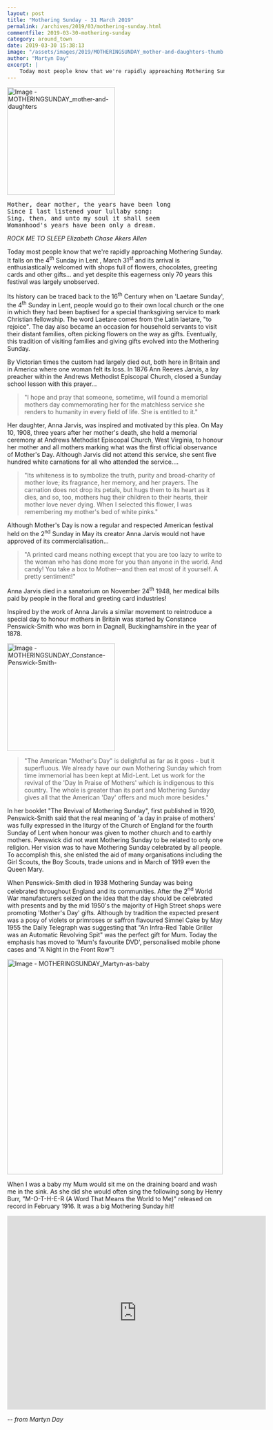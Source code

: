 ```yaml
---
layout: post
title: "Mothering Sunday - 31 March 2019"
permalink: /archives/2019/03/mothering-sunday.html
commentfile: 2019-03-30-mothering-sunday
category: around_town
date: 2019-03-30 15:38:13
image: "/assets/images/2019/MOTHERINGSUNDAY_mother-and-daughters-thumb.jpg"
author: "Martyn Day"
excerpt: |
    Today most people know that we're rapidly approaching Mothering Sunday. It falls on the 4<sup>th</sup> Sunday in Lent , March 31<sup>st</sup> and its arrival is enthusiastically welcomed with shops full of flowers, chocolates, greeting cards and other gifts... and yet despite this eagerness only 70 years this festival was largely unobserved.  
---
```


<a href="/assets/images/2019/MOTHERINGSUNDAY_mother-and-daughters.jpg" title="Click for a larger image"><img src="/assets/images/2019/MOTHERINGSUNDAY_mother-and-daughters-thumb.jpg" width="250" alt="Image - MOTHERINGSUNDAY_mother-and-daughters"  class="photo right"/></a>


<pre class="poem">
Mother, dear mother, the years have been long
Since I last listened your lullaby song:
Sing, then, and unto my soul it shall seem
Womanhood's years have been only a dream.
</pre>

<cite>ROCK ME TO SLEEP Elizabeth Chase Akers Allen</cite>

Today most people know that we're rapidly approaching Mothering Sunday. It falls on the 4<sup>th</sup> Sunday in Lent , March 31<sup>st</sup> and its arrival is enthusiastically welcomed with shops full of flowers, chocolates, greeting cards and other gifts... and yet despite this eagerness only 70 years this festival was largely unobserved.

Its history can be traced back to the 16<sup>th</sup> Century when on 'Laetare Sunday', the 4<sup>th</sup> Sunday in Lent, people would go to their own local church or the one in which they had been baptised for a special thanksgiving service to mark Christian fellowship. The word Laetare comes from the Latin laetare, "to rejoice". The day also became an occasion for household servants to visit their distant families, often picking flowers on the way as gifts. Eventually, this tradition of visiting families and giving gifts evolved into the Mothering Sunday.

By Victorian times the custom had largely died out, both here in Britain and in America where one woman felt its loss. In 1876 Ann Reeves Jarvis, a lay preacher within the Andrews Methodist Episcopal Church, closed a Sunday school lesson with this prayer...

> "I hope and pray that someone, sometime, will found a memorial mothers day commemorating her for the matchless service she renders to humanity in every field of life. She is entitled to it."


Her daughter, Anna Jarvis, was inspired and motivated by this plea. On May 10, 1908, three years after her mother's death, she held a memorial ceremony at Andrews Methodist Episcopal Church, West Virginia, to honour her mother and all mothers marking what was the first official observance of Mother's Day. Although Jarvis did not attend this service, she sent five hundred white carnations for all who attended the service....

> "Its whiteness is to symbolize the truth, purity and broad-charity of mother love; its fragrance, her memory, and her prayers. The carnation does not drop its petals, but hugs them to its heart as it dies, and so, too, mothers hug their children to their hearts, their mother love never dying. When I selected this flower, I was remembering my mother's bed of white pinks."


Although Mother's Day is now a regular and respected American festival held on the 2<sup>nd</sup> Sunday in May its creator Anna Jarvis would not have approved of its commercialisation...

> "A printed card means nothing except that you are too lazy to write to the woman who has done more for you than anyone in the world. And candy! You take a box to Mother--and then eat most of it yourself. A pretty sentiment!"


Anna Jarvis died in a sanatorium on November 24<sup>th</sup> 1948, her medical bills paid by people in the floral and greeting card industries!

Inspired by the work of Anna Jarvis a similar movement to reintroduce a special day to honour mothers in Britain was started by Constance Penswick-Smith who was born in Dagnall, Buckinghamshire in the year of 1878.

<a href="/assets/images/2019/MOTHERINGSUNDAY_Constance-Penswick-Smith-.jpg" title="Click for a larger image"><img src="/assets/images/2019/MOTHERINGSUNDAY_Constance-Penswick-Smith--thumb.jpg" width="250" alt="Image - MOTHERINGSUNDAY_Constance-Penswick-Smith-"  class="photo right"/></a>

> "The American "Mother's Day" is delightful as far as it goes - but it superfluous. We already have our own Mothering Sunday which from time immemorial has been kept at Mid-Lent. Let us work for the revival of the 'Day In Praise of Mothers' which is indigenous to this country. The whole is greater than its part and Mothering Sunday gives all that the American 'Day' offers and much more besides."


In her booklet "The Revival of Mothering Sunday", first published in 1920, Penswick-Smith said that the real meaning of 'a day in praise of mothers' was fully expressed in the liturgy of the Church of England for the fourth Sunday of Lent when honour was given to mother church and to earthly mothers. Penswick did not want Mothering Sunday to be related to only one religion. Her vision was to have Mothering Sunday celebrated by all people. To accomplish this, she enlisted the aid of many organisations including the Girl Scouts, the Boy Scouts, trade unions and in March of 1919 even the Queen Mary.

When Penswick-Smith died in 1938 Mothering Sunday was being celebrated throughout England and its communities. After the 2<sup>nd</sup> World War manufacturers seized on the idea that the day should be celebrated with presents and by the mid 1950's the majority of High Street shops were promoting 'Mother's Day' gifts. Although by tradition the expected present was a posy of violets or primroses or saffron flavoured Simnel Cake by May 1955 the Daily Telegraph was suggesting that "An Infra-Red Table Griller was an Automatic Revolving Spit" was the perfect gift for Mum. Today the emphasis has moved to 'Mum's favourite DVD', personalised mobile phone cases and "A Night in the Front Row"!

<div class="box" markdown="1">

<a href="/assets/images/2019/MOTHERINGSUNDAY_Martyn-as-baby.jpg" title="Click for a larger image"><img src="/assets/images/2019/MOTHERINGSUNDAY_Martyn-as-baby.jpg" width="500" alt="Image - MOTHERINGSUNDAY_Martyn-as-baby"  class="photo right"/></a>

When I was a baby my Mum would sit me on the draining board and wash me in the sink. As she did she would often sing the following song by Henry Burr, "M-O-T-H-E-R (A Word That Means the World to Me)" released on record in February 1916. It was a  big Mothering Sunday hit!

<iframe width="600" height="450" src="https://www.youtube-nocookie.com/embed/s7tLT8e5KnA?rel=0" frameborder="0" allowfullscreen></iframe>

</div>


<cite>-- from Martyn Day</cite>

